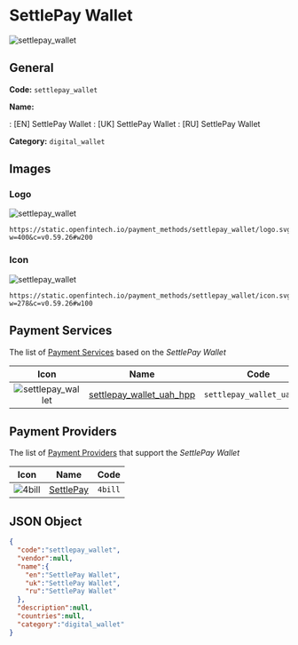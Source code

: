 
# SettlePay Wallet 
![settlepay_wallet](https://static.openfintech.io/payment_methods/settlepay_wallet/logo.svg?w=400&c=v0.59.26#w200)  

## General 
**Code:** `settlepay_wallet` 
 
**Name:** 
 
:	[EN] SettlePay Wallet 
:	[UK] SettlePay Wallet 
:	[RU] SettlePay Wallet 
 
**Category:** `digital_wallet` 
 

## Images 

### Logo 
![settlepay_wallet](https://static.openfintech.io/payment_methods/settlepay_wallet/logo.svg?w=400&c=v0.59.26#w200)  

```
https://static.openfintech.io/payment_methods/settlepay_wallet/logo.svg?w=400&c=v0.59.26#w200
```  

### Icon 
![settlepay_wallet](https://static.openfintech.io/payment_methods/settlepay_wallet/icon.svg?w=278&c=v0.59.26#w100)  

```
https://static.openfintech.io/payment_methods/settlepay_wallet/icon.svg?w=278&c=v0.59.26#w100
```  

## Payment Services 
 
The list of [Payment Services](/payment-services/) based on the _SettlePay Wallet_ 

|Icon|Name|Code| 
|:---:|:---:|:---:| 
|![settlepay_wallet](https://static.openfintech.io/payment_methods/settlepay_wallet/icon.svg?w=278&c=v0.59.26#w100) |[settlepay_wallet_uah_hpp](/payment-services/settlepay_wallet_uah_hpp/)|`settlepay_wallet_uah_hpp`| 
 

## Payment Providers 
 
The list of [Payment Providers](/payment-providers/) that support the _SettlePay Wallet_ 

|Icon|Name|Code| 
|:---:|:---:|:---:| 
|![4bill](https://static.openfintech.io/payment_providers/4bill/icon.svg?w=278&c=v0.59.26#w100) |[SettlePay](/payment-providers/4bill/)|`4bill`| 
 

## JSON Object 

```json
{
  "code":"settlepay_wallet",
  "vendor":null,
  "name":{
    "en":"SettlePay Wallet",
    "uk":"SettlePay Wallet",
    "ru":"SettlePay Wallet"
  },
  "description":null,
  "countries":null,
  "category":"digital_wallet"
}
```  
